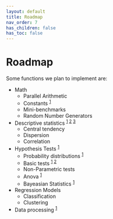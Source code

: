 ```yaml
---
layout: default
title: Roadmap
nav_order: 7
has_children: false
has_toc: false
---
```

# Roadmap

Some functions we plan to implement are:

* Math
    * Parallel Arithmetic
    * Constants <sup> [1](https://www.gnu.org/software/gsl/doc/html/math.html#mathematical-constants) </sup>
    * Mini-benchmarks
    * Random Number Generators
* Descriptive statistics <sup> [1](https://docs.python.org/3/library/statistics.html) </sup> <sup> [2](https://docs.scipy.org/doc/scipy/reference/stats.html) </sup> <sup> [3](https://www.mathworks.com/help/matlab/descriptive-statistics.html) </sup>
    * Central tendency
    * Dispersion
    * Correlation
* Hypothesis Tests <sup> [1](https://www.mathworks.com/help/stats/hypothesis-tests-1.html) </sup>
    * Probability distributions <sup> [1](https://www.mathworks.com/help/stats/probability-distributions-1.html) </sup>
    * Basic tests <sup> [1](https://machinelearningmastery.com/statistical-hypothesis-tests-in-python-cheat-sheet/) </sup> <sup> [2](https://www.mathworks.com/help/stats/hypothesis-tests-1.html) </sup>
    * Non-Parametric tests
    * Anova <sup> [1](https://www.mathworks.com/help/stats/analysis-of-variance-anova-1.html) </sup>
    * Bayeasian Statistics <sup> [1](https://www.mathworks.com/help/stats/examples/bayesian-analysis-for-a-logistic-regression-model.html) </sup>
* Regression Models 
    * Classification 
    * Clustering 
* Data processing <sup> [1](https://www.mathworks.com/help/matlab/preprocessing-data.html) </sup>




<!-- Generated with mdsplit: https://github.com/alandefreitas/mdsplit -->

